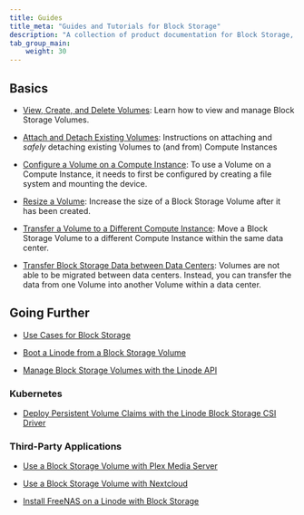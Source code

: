 ```yaml
---
title: Guides
title_meta: "Guides and Tutorials for Block Storage"
description: "A collection of product documentation for Block Storage, including how to manage volumes, attach volumes to Compute Instances, and more."
tab_group_main:
    weight: 30
---
```


## Basics

- [View, Create, and Delete Volumes](/docs/products/storage/block-storage/guides/manage-volumes/): Learn how to view and manage Block Storage Volumes.

- [Attach and Detach Existing Volumes](/docs/products/storage/block-storage/guides/attach-and-detach/): Instructions on attaching and *safely* detaching existing Volumes to (and from) Compute Instances

- [Configure a Volume on a Compute Instance](/docs/products/storage/block-storage/guides/configure-volume/): To use a Volume on a Compute Instance, it needs to first be configured by creating a file system and mounting the device.

- [Resize a Volume](/docs/products/storage/block-storage/guides/resize-volume/): Increase the size of a Block Storage Volume after it has been created.

- [Transfer a Volume to a Different Compute Instance](/docs/products/storage/block-storage/guides/transfer-volume/): Move a Block Storage Volume to a different Compute Instance within the same data center.

- [Transfer Block Storage Data between Data Centers](/docs/products/storage/block-storage/guides/transfer-volume-data-between-data-centers/): Volumes are not able to be migrated between data centers. Instead, you can transfer the data from one Volume into another Volume within a data center.

## Going Further

- [Use Cases for Block Storage](/docs/products/storage/block-storage/guides/use-cases/)

- [Boot a Linode from a Block Storage Volume](/docs/products/storage/block-storage/guides/boot-from-a-volume/)

- [Manage Block Storage Volumes with the Linode API](/docs/products/tools/api/guides/block-storage/)

### Kubernetes

- [Deploy Persistent Volume Claims with the Linode Block Storage CSI Driver](/docs/guides/deploy-volumes-with-the-linode-block-storage-csi-driver/)

### Third-Party Applications

- [Use a Block Storage Volume with Plex Media Server](/docs/guides/use-block-storage-with-plex-media-server/)

- [Use a Block Storage Volume with Nextcloud](/docs/guides/use-block-storage-volume-with-nextcloud/)

- [Install FreeNAS on a Linode with Block Storage](/docs/guides/freenas-blockstorage/)
